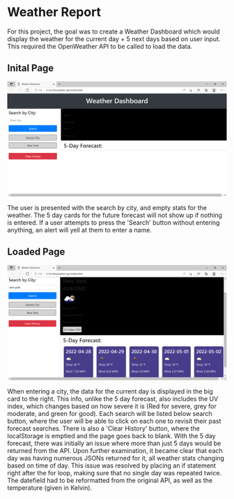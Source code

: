 # Weather Report

For this project, the goal was to create a Weather Dashboard which would display the weather for the current day + 5 next days based on user input. This required the OpenWeather API to be called to load the data.

## Inital Page

![emptyWeather](/assets/images/emptyWeather.png)

The user is presented with the search by city, and empty stats for the weather. The 5 day cards for the future forecast will not show up if nothing is entered. If a user attempts to press the 'Search' button without entering anything, an alert will yell at them to enter a name.

## Loaded Page

![WeatherCallExample](/assets/images/WeatherCallExample.png)

When entering a city, the data for the current day is displayed in the big card to the right. This info, unlike the 5 day forecast, also includes the UV index, which changes based on how severe it is (Red for severe, grey for moderate, and green for good). Each search will be listed below search button, where the user will be able to click on each one to revisit their past forecast searches. There is also a 'Clear History' button, where the localStorage is emptied and the page goes back to blank. With the 5 day forecast, there was initially an issue where more than just 5 days would be returned from the API. Upon further examination, it became clear that each day was having numerous JSONs returned for it, all weather stats changing based on time of day. This issue was resolved by placing an if statement right after the for loop, making sure that no single day was repeated twice. The datefield had to be reformatted from the original API, as well as the temperature (given in Kelvin).


